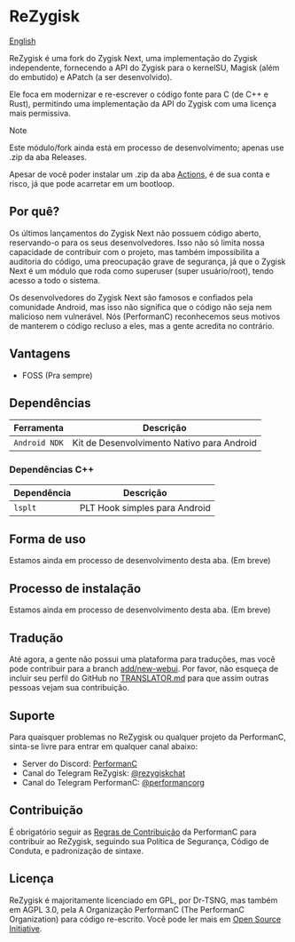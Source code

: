 # ReZygisk

[English](../README.md)

ReZygisk é uma fork do Zygisk Next, uma implementação do Zygisk independente, fornecendo a API do Zygisk para o kernelSU, Magisk (além do embutido) e APatch (a ser desenvolvido).

Ele foca em modernizar e re-escrever o código fonte para C (de C++ e Rust), permitindo uma implementação da API do Zygisk com uma licença mais permissiva.

> [!NOTE]
> Este módulo/fork ainda está em processo de desenvolvimento; apenas use .zip da aba Releases.
>
> Apesar de você poder instalar um .zip da aba [Actions](https://github.com/PerformanC/ReZygisk/actions), é de sua conta e risco, já que pode acarretar em um bootloop.

## Por quê?

Os últimos lançamentos do Zygisk Next não possuem código aberto, reservando-o para os seus desenvolvedores. Isso não só limita nossa capacidade de contribuir com o projeto, mas também impossibilita a auditoria do código, uma preocupação grave de segurança, já que o Zygisk Next é um módulo que roda como superuser (super usuário/root), tendo acesso a todo o sistema.

Os desenvolvedores do Zygisk Next são famosos e confiados pela comunidade Android, mas isso não significa que o código não seja nem malicioso nem vulnerável. Nós (PerformanC) reconhecemos seus motivos de manterem o código recluso a eles, mas a gente acredita no contrário.

## Vantagens

- FOSS (Pra sempre)

## Dependências

| Ferramenta      | Descrição                                  |
|-----------------|--------------------------------------------|
| `Android NDK`   | Kit de Desenvolvimento Nativo para Android |

### Dependências C++

| Dependência | Descrição                     |
|-------------|-------------------------------|
| `lsplt`     | PLT Hook simples para Android  |

## Forma de uso

Estamos ainda em processo de desenvolvimento desta aba. (Em breve)

## Processo de instalação

Estamos ainda em processo de desenvolvimento desta aba. (Em breve)

## Tradução

Até agora, a gente não possui uma plataforma para traduções, mas você pode contribuir para a branch [add/new-webui](https://github.com/PerformanC/ReZygisk/tree/add/new-webui). Por favor, não esqueça de incluir seu perfil do GitHub no [TRANSLATOR.md](https://github.com/PerformanC/ReZygisk/blob/add/new-webui/TRANSLATOR.md) para que assim outras pessoas vejam sua contribuição.

## Suporte

Para quaisquer problemas no ReZygisk ou qualquer projeto da PerformanC, sinta-se livre para entrar em qualquer canal abaixo:

- Server do Discord: [PerformanC](https://discord.gg/uPveNfTuCJ)
- Canal do Telegram ReZygisk: [@rezygiskchat](https://t.me/rezygiskchat)
- Canal do Telegram PerformanC: [@performancorg](https://t.me/performancorg)

## Contribuição

É obrigatório seguir as [Regras de Contribuição](https://github.com/PerformanC/contributing) da PerformanC para contribuir ao ReZygisk, seguindo sua Política de Segurança, Código de Conduta, e padronização de sintaxe.

## Licença

ReZygisk é majoritamente licenciado em GPL, por Dr-TSNG, mas também em AGPL 3.0, pela A Organização PerformanC (The PerformanC Organization) para código re-escrito. Você pode ler mais em [Open Source Initiative](https://opensource.org/licenses/AGPL-3.0).
